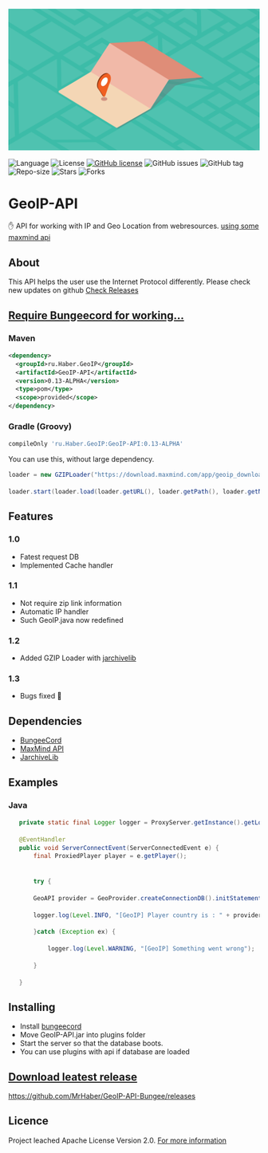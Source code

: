 <p align="center"><img src="data/Geolocation-privacy.png"></p>


![Language](https://img.shields.io/badge/language-java-orange.svg)
![License](https://img.shields.io/github/license/MrHaber/GeoIP-API-Bungee) [![GitHub license](https://img.shields.io/badge/License-MIT-yellow.svg?style=flat)](https://github.com/MrHaber/GeoIP-API-Bungee/blob/master/LICENSE)
![GitHub issues](https://img.shields.io/github/issues/MrHaber/GeoIP-API.svg)
![GitHub tag](https://img.shields.io/github/v/tag/MrHaber/GeoIP-API.svg?label=api-version)
![Repo-size](https://img.shields.io/github/repo-size/MrHaber/GEOIP-API.svg?label=size)
![Stars](https://img.shields.io/github/stars/MrHaber/GeoIP-API?color=yellow)
![Forks](https://img.shields.io/github/forks/MrHaber/GeoIP-API?color=blue)
# GeoIP-API
:hand: API for working with IP and Geo Location from webresources. [using some maxmind api](https://github.com/maxmind/GeoIP2-java)


## About
This API helps the user use the Internet Protocol differently. Please check new updates on github
[Check Releases](https://github.com/MrHaber/GeoIP-API#download-leatest-release)
## [Require Bungeecord for working...](https://github.com/SpigotMC/BungeeCord)
### Maven
```xml
<dependency>	
  <groupId>ru.Haber.GeoIP</groupId>
  <artifactId>GeoIP-API</artifactId>
  <version>0.13-ALPHA</version>
  <type>pom</type>
  <scope>provided</scope>
</dependency>
```
### Gradle (Groovy)
```groovy
compileOnly 'ru.Haber.GeoIP:GeoIP-API:0.13-ALPHA'
```
You can use this, without large dependency.
 ```java
loader = new GZIPLoader("https://download.maxmind.com/app/geoip_download?edition_id=GeoLite2-City&license_key=xn8gNRMTA7nzHy3g&suffix=tar.gz", loader_file_link, "GeoIP-City.tar.gz");

loader.start(loader.load(loader.getURL(), loader.getPath(), loader.getName()));
```
## Features
 ### 1.0
 * Fatest request DB
 * Implemented Cache handler
 ### 1.1
 * Not require zip link information
 * Automatic IP handler
 * Such GeoIP.java now redefined
 ### 1.2
 * Added GZIP Loader with [jarchivelib](https://rauschig.org/jarchivelib/download.html)
 ### 1.3
 * Bugs fixed :cheese:
 ## Dependencies
 * [BungeeCord](https://github.com/SpigotMC/BungeeCord)
 * [MaxMind API](https://github.com/maxmind/GeoIP2-java)
 * [JarchiveLib](https://rauschig.org/jarchivelib/download.html)
 ## Examples
 ### Java
 ```java
    private static final Logger logger = ProxyServer.getInstance().getLogger();
 
    @EventHandler
    public void ServerConnectEvent(ServerConnectedEvent e) {
        final ProxiedPlayer player = e.getPlayer();
        
    	
    	try {
    		
    	GeoAPI provider = GeoProvider.createConnectionDB().initStatementIP(player.getAddress().getHostName()).getGeoAPI();
    	
		logger.log(Level.INFO, "[GeoIP] Player country is : " + provider.getCityProvider().getName());
		
    	}catch (Exception ex) {
    		
    		logger.log(Level.WARNING, "[GeoIP] Something went wrong");
    		
    	}
        
    }
 ```
 ## Installing
 * Install [bungeecord](https://github.com/SpigotMC/BungeeCord)
 * Move GeoIP-API.jar into plugins folder
 * Start the server so that the database boots.
 * You can use plugins with api if database are loaded
 ## [Download leatest release](https://github.com/MrHaber/GeoIP-API-Bungee/releases)
 https://github.com/MrHaber/GeoIP-API-Bungee/releases

## Licence
Project leached Apache License Version 2.0. [For more information](https://github.com/MrHaber/GeoIP-API-Bungee/blob/master/LICENSE)

  
